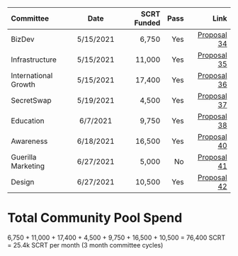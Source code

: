 | Committee | Date | SCRT Funded | Pass | Link |
| :---         |     :---:      |          ---: | ---: | ---: |
| BizDev| 5/15/2021 | 6,750 | Yes |  [Proposal 34](https://secretnodes.com/secret/chains/secret-2/governance/proposals/34) |
| Infrastructure| 5/15/2021|11,000 | Yes| [Proposal 35](https://secretnodes.com/secret/chains/secret-2/governance/proposals/35)| 
| International Growth | 5/15/2021|  17,400| Yes | [Proposal 36](https://secretnodes.com/secret/chains/secret-2/governance/proposals/36)| 
| SecretSwap| 5/19/2021|4,500 | Yes| [Proposal 37](https://secretnodes.com/secret/chains/secret-2/governance/proposals/37)| 
| Education | 6/7/2021|9,750 | Yes| [Proposal 38](https://secretnodes.com/secret/chains/secret-2/governance/proposals/38)| 
| Awareness| 6/18/2021|16,500 | Yes| [Proposal 40](https://secretnodes.com/secret/chains/secret-2/governance/proposals/40)| 
| Guerilla Marketing| 6/27/2021| 5,000 | No| [Proposal 41](https://secretnodes.com/secret/chains/secret-2/governance/proposals/41)| 
| Design| 6/27/2021|10,500 | Yes| [Proposal 42](https://secretnodes.com/secret/chains/secret-2/governance/proposals/42)| 



# Total Community Pool Spend
6,750 + 11,000 + 17,400 + 4,500 + 9,750 + 16,500 + 10,500 = 76,400 SCRT = 25.4k SCRT per month (3 month committee cycles)
